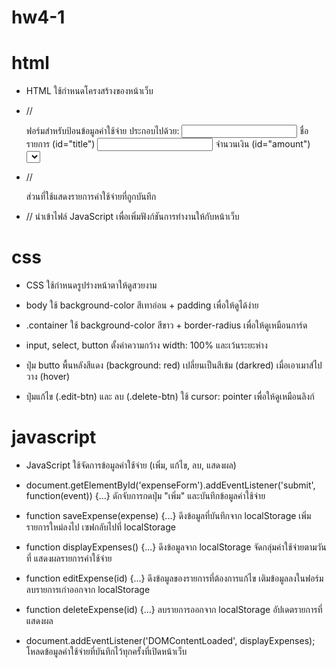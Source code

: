 # hw4-1

# html
- HTML ใช้กำหนดโครงสร้างของหน้าเว็บ
- //<form id="expenseForm">
ฟอร์มสำหรับป้อนข้อมูลค่าใช้จ่าย ประกอบไปด้วย:
<input> ชื่อรายการ (id="title")
<input> จำนวนเงิน (id="amount")
<select> หมวดหมู่ (id="category")
<input> วันที่ (id="date")
<button> ปุ่มเพิ่มข้อมูล

- //<div id="expenseList"></div>
ส่วนที่ใช้แสดงรายการค่าใช้จ่ายที่ถูกบันทึก

- //<script src="script.js"></script>
นำเข้าไฟล์ JavaScript เพื่อเพิ่มฟังก์ชันการทำงานให้กับหน้าเว็บ


# css
- CSS ใช้กำหนดรูปร่างหน้าตาให้ดูสวยงาม
- body
ใช้ background-color สีเทาอ่อน + padding เพื่อให้ดูได้ง่าย

- .container
ใช้ background-color สีขาว + border-radius เพื่อให้ดูเหมือนการ์ด

- input, select, button
ตั้งค่าความกว้าง width: 100% และเว้นระยะห่าง

- ปุ่ม butto
พื้นหลังสีแดง (background: red)
เปลี่ยนเป็นสีเข้ม (darkred) เมื่อเอาเมาส์ไปวาง (hover)

- ปุ่มแก้ไข (.edit-btn) และ ลบ (.delete-btn)
ใช้ cursor: pointer เพื่อให้ดูเหมือนลิงก์

# javascript
- JavaScript ใช้จัดการข้อมูลค่าใช้จ่าย (เพิ่ม, แก้ไข, ลบ, แสดงผล)
- document.getElementById('expenseForm').addEventListener('submit', function(event)) {...}
ดักจับการกดปุ่ม "เพิ่ม" และบันทึกข้อมูลค่าใช้จ่าย

- function saveExpense(expense) {...}
ดึงข้อมูลที่บันทึกจาก localStorage
เพิ่มรายการใหม่ลงไป
เซฟกลับไปที่ localStorage

- function displayExpenses() {...}
ดึงข้อมูลจาก localStorage
จัดกลุ่มค่าใช้จ่ายตามวันที่
แสดงผลรายการค่าใช้จ่าย

- function editExpense(id) {...}
ดึงข้อมูลของรายการที่ต้องการแก้ไข
เติมข้อมูลลงในฟอร์ม
ลบรายการเก่าออกจาก localStorage

- function deleteExpense(id) {...}
ลบรายการออกจาก localStorage
อัปเดตรายการที่แสดงผล

- document.addEventListener('DOMContentLoaded', displayExpenses);
โหลดข้อมูลค่าใช้จ่ายที่บันทึกไว้ทุกครั้งที่เปิดหน้าเว็บ
